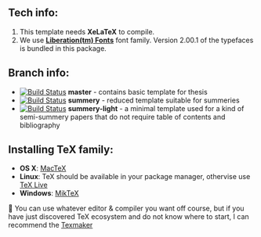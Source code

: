 Tech info:
----------

  1. This template needs **XeLaTeX** to compile.
  2. We use **[Liberation(tm) Fonts](https://fedorahosted.org/liberation-fonts/)** font family. Version 2.00.1 of the typefaces is bundled in this package.

Branch info:
------------
  * [![Build Status](https://travis-ci.org/Uko/thesis-template.png?branch=master)](https://travis-ci.org/Uko/thesis-template) **master** - contains basic template for thesis
  * [![Build Status](https://travis-ci.org/Uko/thesis-template.png?branch=summery)](https://travis-ci.org/Uko/thesis-template) **summery** - reduced template suitable for summeries
  * [![Build Status](https://travis-ci.org/Uko/thesis-template.png?branch=summery-light)](https://travis-ci.org/Uko/thesis-template) **summery-light** - a minimal template used for a kind of semi-summery papers that do not require table of contents and bibliography

Installing TeX family:
----------------------
  * **OS X**: [MacTeX](http://tug.org/mactex/)
  * **Linux**: TeX should be available in your package manager, othervise use [TeX Live](http://www.tug.org/texlive/)
  * **Windows**: [MikTeX](http://miktex.org)

:pencil: You can use whatever editor & compiler you want off course, but if you have just discovered TeX ecosystem and do not know where to start, I can recommend the [Texmaker](http://www.xm1math.net/texmaker/)
